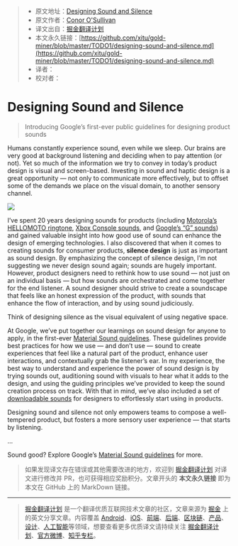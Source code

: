 > * 原文地址：[Designing Sound and Silence](https://medium.com/google-design/designing-sound-and-silence-1b9674301ec1)
> * 原文作者：[Conor O'Sullivan](https://medium.com/@conoros)
> * 译文出自：[掘金翻译计划](https://github.com/xitu/gold-miner)
> * 本文永久链接：[https://github.com/xitu/gold-miner/blob/master/TODO1/designing-sound-and-silence.md](https://github.com/xitu/gold-miner/blob/master/TODO1/designing-sound-and-silence.md)
> * 译者：
> * 校对者：

# Designing Sound and Silence

> Introducing Google’s first-ever public guidelines for designing product sounds

Humans constantly experience sound, even while we sleep. Our brains are very good at background listening and deciding when to pay attention (or not). Yet so much of the information we try to convey in today’s product design is visual and screen-based. Investing in sound and haptic design is a great opportunity — not only to communicate more effectively, but to offset some of the demands we place on the visual domain, to another sensory channel.

![](https://cdn-images-1.medium.com/max/6002/1*nQ84iSly5nrDkiNjPgHyUQ.png)

I’ve spent 20 years designing sounds for products (including [Motorola’s HELLOMOTO ringtone](https://soundcloud.com/musicandsound/moto-ringtone), [Xbox Console sounds](https://soundcloud.com/musicandsound/sets/xbox-sounds), and [Google’s “G” sounds](https://design.google/library/sound-and-vision/)) and gained valuable insight into how good use of sound can enhance the design of emerging technologies. I also discovered that when it comes to creating sounds for consumer products, **silence design** is just as important as sound design. By emphasizing the concept of silence design, I’m not suggesting we never design sound again; sounds are hugely important. However, product designers need to rethink how to use sound — not just on an individual basis — but how sounds are orchestrated and come together for the end listener. A sound designer should strive to create a soundscape that feels like an honest expression of the product, with sounds that enhance the flow of interaction, and by using sound judiciously.

Think of designing silence as the visual equivalent of using negative space.

At Google, we’ve put together our learnings on sound design for anyone to apply, in the first-ever [Material Sound guidelines](https://material.io/design/sound/about-sound.html). These guidelines provide best practices for how we use — and don’t use — sound to create experiences that feel like a natural part of the product, enhance user interactions, and contextually grab the listener’s ear. In my experience, the best way to understand and experience the power of sound design is by trying sounds out, auditioning sound with visuals to hear what it adds to the design, and using the guiding principles we’ve provided to keep the sound creation process on track. With that in mind, we’ve also included a set of [downloadable sounds](http://material.io/design/sound/sound-resources.html) for designers to effortlessly start using in products.

Designing sound and silence not only empowers teams to compose a well-tempered product, but fosters a more sensory user experience — that starts by listening.

…

Sound good? Explore Google’s [Material Sound guidelines](https://material.io/design/sound/about-sound.html) for more.

> 如果发现译文存在错误或其他需要改进的地方，欢迎到 [掘金翻译计划](https://github.com/xitu/gold-miner) 对译文进行修改并 PR，也可获得相应奖励积分。文章开头的 **本文永久链接** 即为本文在 GitHub 上的 MarkDown 链接。

---

> [掘金翻译计划](https://github.com/xitu/gold-miner) 是一个翻译优质互联网技术文章的社区，文章来源为 [掘金](https://juejin.im) 上的英文分享文章。内容覆盖 [Android](https://github.com/xitu/gold-miner#android)、[iOS](https://github.com/xitu/gold-miner#ios)、[前端](https://github.com/xitu/gold-miner#前端)、[后端](https://github.com/xitu/gold-miner#后端)、[区块链](https://github.com/xitu/gold-miner#区块链)、[产品](https://github.com/xitu/gold-miner#产品)、[设计](https://github.com/xitu/gold-miner#设计)、[人工智能](https://github.com/xitu/gold-miner#人工智能)等领域，想要查看更多优质译文请持续关注 [掘金翻译计划](https://github.com/xitu/gold-miner)、[官方微博](http://weibo.com/juejinfanyi)、[知乎专栏](https://zhuanlan.zhihu.com/juejinfanyi)。
